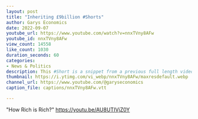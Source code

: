 ```yaml
---
layout: post
title: "Inheriting £9billion #Shorts"
author: Garys Economics
date: 2022-09-07
youtube_url: https://www.youtube.com/watch?v=nnxTVny8AFw
youtube_id: nnxTVny8AFw
view_count: 14558
like_count: 1030
duration_seconds: 60
categories:
- News & Politics
description: This #Short is a snippet from a previous full length video
thumbnail: https://i.ytimg.com/vi_webp/nnxTVny8AFw/maxresdefault.webp
channel_url: https://www.youtube.com/@garyseconomics
caption_file: captions/nnxTVny8AFw.vtt

---
```


"How Rich is Rich?" https://youtu.be/AU8UTIVjZ0Y

